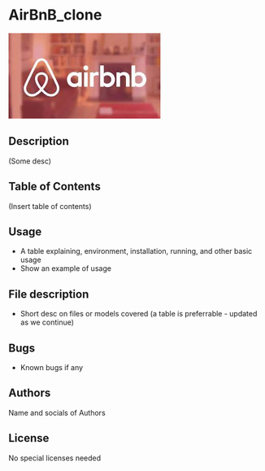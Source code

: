 # AirBnB_clone
<img src="airbnb.jpeg">

## Description
(Some desc)

## Table of Contents
(Insert table of contents)

## Usage
- A table explaining, environment, installation, running, and other basic usage
- Show an example of usage

## File description
- Short desc on files or models covered (a table is preferrable - updated as we continue)

##  Bugs
- Known bugs if any

## Authors
Name and socials of Authors

## License
No special licenses needed

